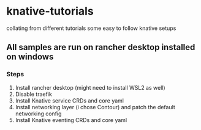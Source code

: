 # knative-tutorials

collating from different tutorials some easy to follow knative setups

## All samples are run on rancher desktop installed on windows

### Steps

1. Install rancher desktop (might need to install WSL2 as well)
2. Disable traefik
3. Install Knative service CRDs and core yaml
4. Install networking layer (i chose Contour) and patch the default networking config
5. Install Knative eventing CRDs and core yaml
